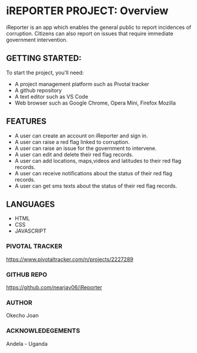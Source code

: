 # iREPORTER PROJECT: Overview

iReporter is an app which enables the general public to report incidences of corruption. Citizens can also report on issues that require immediate government intervention.

## GETTING STARTED:

To start the project, you'll need:
- A project management platform such as Pivotal tracker
- A github repository
- A text editor such as VS Code
- Web browser such as Google Chrome, Opera Mini, Firefox Mozilla

## FEATURES

- A user can create an account on iReporter and sign in.
- A user can raise a red flag linked to corruption.
- A user can raise an issue for the government to intervene.
- A user can edit and delete their red flag records.
- A user can add locations, maps,videos and latitudes to their red flag records.
- A user can receive notifications about the status of their red flag records.
- A user can get sms texts about the status of their red flag records.

## LANGUAGES
- HTML
- CSS
- JAVASCRIPT

### PIVOTAL TRACKER

https://www.pivotaltracker.com/n/projects/2227289

### GITHUB REPO

https://github.com/nearjay06/iReporter



### AUTHOR

Okecho Joan

### ACKNOWLEDEGEMENTS

Andela - Uganda